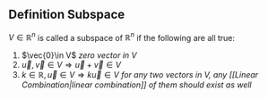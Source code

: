 ## Definition Subspace

$V\in\mathbb{R}^n$ is called a subspace of $\mathbb{R}^n$ if the following are all true:

1. $\vec{0}\in V$
   _zero vector in $V$_
2. $\vec{u},\vec{v}\in V\Rightarrow\vec{u}+\vec{v}\in V$
3. $k\in\mathbb{R},\vec{u}\in V\Rightarrow k\vec{u}\in V$
   _for any two vectors in $V$, any [[Linear Combination|linear combination]] of them should exist as well_
